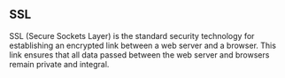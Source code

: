 ## SSL
SSL (Secure Sockets Layer) is the standard security technology for establishing an encrypted link between a web server and a browser. This link ensures that all data passed between the web server and browsers remain private and integral.
